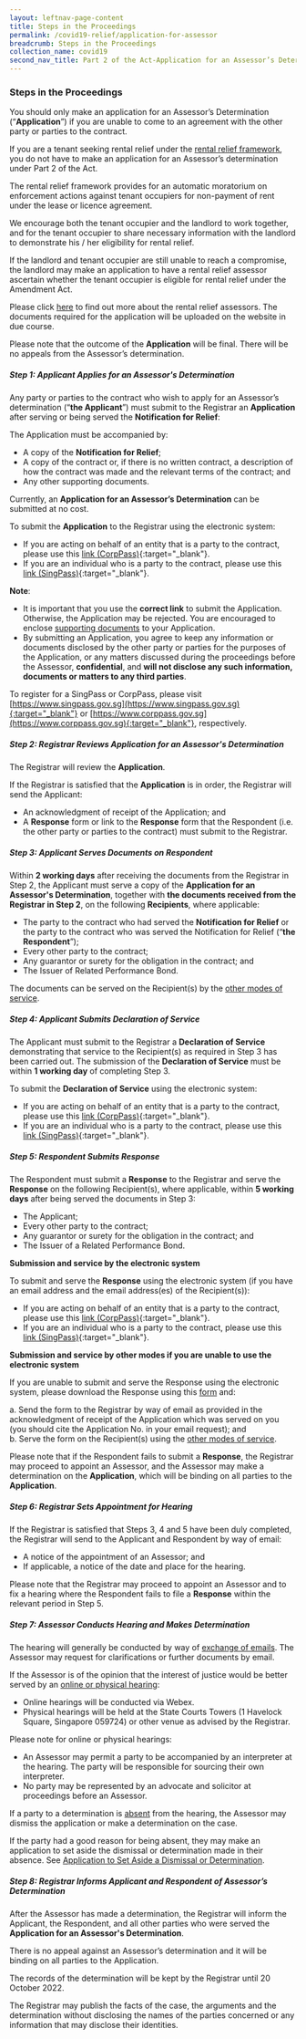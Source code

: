 ```yaml
---
layout: leftnav-page-content
title: Steps in the Proceedings
permalink: /covid19-relief/application-for-assessor
breadcrumb: Steps in the Proceedings
collection_name: covid19
second_nav_title: Part 2 of the Act-Application for an Assessor’s Determination
---
```

### Steps in the Proceedings ###

You should only make an application for an Assessor’s Determination (“<b>Application</b>”) if you are unable to come to an agreement with the other party or parties to the contract. 

If  you are a tenant seeking rental relief under the [rental relief framework](https://www.mlaw.gov.sg/covid19-relief/rental-relief-framework-for-smes), you do not have to make an application for an Assessor’s determination under Part 2 of the Act. 

The rental relief framework provides for an automatic moratorium on enforcement actions against tenant occupiers for non-payment of rent under the lease or licence agreement. 

We encourage both the tenant occupier and the landlord to work together, and for the tenant occupier to share necessary information with the landlord to demonstrate his / her eligibility for rental relief. 

If the landlord and tenant occupier are still unable to reach a compromise, the landlord may make an application to have a rental relief assessor ascertain whether the tenant occupier is eligible for rental relief under the Amendment Act. 

Please click [here](https://www.mlaw.gov.sg/covid19-relief/rental-relief-framework-for-smes#assess) to find out more about the rental relief assessors. The documents required for the application will be uploaded on the website in due course. 

Please note that the outcome of the **Application** will be final. There will be no appeals from the Assessor’s determination. 

##### Step 1: Applicant Applies for an Assessor's Determination #####
Any party or parties to the contract who wish to apply for an Assessor’s determination (“<b>the Applicant</b>”) must submit to the Registrar an <b>Application</b> after serving or being served the <b>Notification for Relief</b>:

The Application must be accompanied by:
*	A copy of the **Notification for Relief**;
*	A copy of the contract or, if there is no written contract, a description of how the contract was made and the relevant terms of the contract; and
*	Any other supporting documents.

Currently, an **Application for an Assessor’s Determination** can be submitted at no cost.

To submit the **Application** to the Registrar using the electronic system: 

* If you are acting on behalf of an entity that is a party to the contract, please use this [link (CorpPass)](https://go.gov.sg/application-for-determination-corppass){:target="_blank"}.
* If you are an individual who is a party to the contract, please use this [link (SingPass)](https://go.gov.sg/application-for-determination-singpass){:target="_blank"}. 

**Note**: 
* It is important that you use the **correct link** to submit the Application. Otherwise, the Application may be rejected. You are encouraged to enclose [supporting documents](supporting-doc-assessor) to your Application.
* By submitting an Application, you agree to keep any information or documents disclosed by the other party or parties for the purposes of the Application, or any matters discussed during the proceedings before the Assessor, **confidential**, and **will not disclose any such information, documents or matters to any third parties**.

To register for a SingPass or CorpPass, please visit [https://www.singpass.gov.sg](https://www.singpass.gov.sg){:target="_blank"} or [https://www.corppass.gov.sg](https://www.corppass.gov.sg){:target="_blank"}, respectively. 

##### Step 2: Registrar Reviews Application for an Assessor's Determination #####
The Registrar will review the <b>Application</b>.

If the Registrar is satisfied that the <b>Application</b> is in order, the Registrar will send the Applicant:
* An acknowledgment of receipt of the Application; and
* A <b>Response</b> form or link to the <b>Response</b> form that the Respondent (i.e. the other party or parties to the contract) must submit to the Registrar.

##### Step 3: Applicant Serves Documents on Respondent #####
Within <b>2 working days</b> after receiving the documents from the Registrar in Step 2, the Applicant must serve a copy of the <b>Application for an Assessor's Determination</b>, together with <b>the documents received from the Registrar in Step 2</b>, on the following **Recipients**, where applicable:
* The party to the contract who had served the <b>Notification for Relief</b> or the party to the contract who was served the Notification for Relief (“<b>the Respondent</b>”);
* Every other party to the contract; 
* Any guarantor or surety for the obligation in the contract; and
* The Issuer of Related Performance Bond.

The documents can be served on the Recipient(s) by the [other modes of service](/covid19-relief/other-modes-service).

##### Step 4: Applicant Submits Declaration of Service #####
The Applicant must submit to the Registrar a **Declaration of Service** demonstrating that service to the Recipient(s) as required in Step 3 has been carried out. The submission of the **Declaration of Service** must be within **1 working day** of completing Step 3.

To submit the **Declaration of Service** using the electronic system: 
* If you are acting on behalf of an entity that is a party to the contract, please use this [link (CorpPass)](https://go.gov.sg/declaration-of-service-corppass){:target="_blank"}.
* If you are an individual who is a party to the contract, please use this 
[link (SingPass)](https://go.gov.sg/declaration-of-service-singpass){:target="_blank"}. 

##### Step 5: Respondent Submits Response #####
The Respondent must submit a <b>Response</b> to the Registrar and serve the <b>Response</b> on the following Recipient(s), where applicable, within <b>5 working days</b> after being served the documents in Step 3:
* The Applicant;
* Every other party to the contract;
* Any guarantor or surety for the obligation in the contract; and
* The Issuer of a Related Performance Bond.

**Submission and service by the electronic system**

To submit and serve the **Response** using the electronic system (if you have an email address and the email address(es) of the Recipient(s)):
* If you are acting on behalf of an entity that is a party to the contract, please use this [link (CorpPass)](https://go.gov.sg/response-to-application-corppass){:target="_blank"}.
* If you are an individual who is a party to the contract, please use this [link (SingPass)](https://go.gov.sg/response-to-application-singpass){:target="_blank"}.

**Submission and service by other modes if you are unable to use the electronic system**

If you are unable to submit and serve the Response using the electronic system, please download the Response using this [form](/files/covid19-forms/form-8.docx) and: 

a.	Send the form to the Registrar by way of email as provided in the acknowledgment of receipt of the Application which was served on you (you should cite the Application No. in your email request); and  
b.	Serve the form on the Recipient(s) using the [other modes of service](/covid19-relief/other-modes-service). 

Please note that if the Respondent fails to submit a <b>Response</b>, the Registrar may proceed to appoint an Assessor, and the Assessor may make a determination on the <b>Application</b>, which will be binding on all parties to the <b>Application</b>.

##### Step 6: Registrar Sets Appointment for Hearing #####
If the Registrar is satisfied that Steps 3, 4 and 5 have been duly completed, the Registrar will send to the Applicant and Respondent by way of email:
* A notice of the appointment of an Assessor; and
* If applicable, a notice of the date and place for the hearing.

Please note that the Registrar may proceed to appoint an Assessor and to fix a hearing where the Respondent fails to file a <b>Response</b> within the relevant period in Step 5. 

##### Step 7: Assessor Conducts Hearing and Makes Determination #####
The hearing will generally be conducted by way of <u>exchange of emails</u>. The Assessor may request for clarifications or further documents by email.

If the Assessor is of the opinion that the interest of justice would be better served by an <u>online or physical hearing</u>:
* Online hearings will be conducted via Webex.
* Physical hearings will be held at the State Courts Towers (1 Havelock Square, Singapore 059724) or other venue as advised by the Registrar.

Please note for online or physical hearings:
* An Assessor may permit a party to be accompanied by an interpreter at the hearing. The party will be responsible for sourcing their own interpreter.
* No party may be represented by an advocate and solicitor at proceedings before an Assessor.

If a party to a determination is <u>absent</u> from the hearing, the Assessor may dismiss the application or make a determination on the case.

If the party had a good reason for being absent, they may make an application to set aside the dismissal or determination made in their absence. See [Application to Set Aside a Dismissal or Determination](/covid19-relief/set-aside-dismissal-or-determination).
  
##### Step 8: Registrar Informs Applicant and Respondent of Assessor’s Determination #####
After the Assessor has made a determination, the Registrar will inform the Applicant, the Respondent, and all other parties who were served the <b>Application for an Assessor's Determination</b>.

There is no appeal against an Assessor’s determination and it will be binding on all parties to the Application.

The records of the determination will be kept by the Registrar until 20 October 2022.

The Registrar may publish the facts of the case, the arguments and the determination without disclosing the names of the parties concerned or any information that may disclose their identities.

